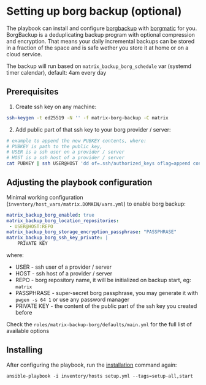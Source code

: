 # Setting up borg backup (optional)

The playbook can install and configure [borgbackup](https://www.borgbackup.org/) with [borgmatic](https://torsion.org/borgmatic/) for you.
BorgBackup is a deduplicating backup program with optional compression and encryption.
That means your daily incremental backups can be stored in a fraction of the space and is safe wether you store it at home or on a cloud service.

The backup will run based on `matrix_backup_borg_schedule` var (systemd timer calendar), default: 4am every day

## Prerequisites

1. Create ssh key on any machine:

```bash
ssh-keygen -t ed25519 -N '' -f matrix-borg-backup -C matrix
```

2. Add public part of that ssh key to your borg provider / server:

```bash
# example to append the new PUBKEY contents, where:
# PUBKEY is path to the public key,
# USER is a ssh user on a provider / server
# HOST is a ssh host of a provider / server
cat PUBKEY | ssh USER@HOST 'dd of=.ssh/authorized_keys oflag=append conv=notrunc'
```

## Adjusting the playbook configuration

Minimal working configuration (`inventory/host_vars/matrix.DOMAIN/vars.yml`) to enable borg backup:

```yaml
matrix_backup_borg_enabled: true
matrix_backup_borg_location_repositories:
 - USER@HOST:REPO
matrix_backup_borg_storage_encryption_passphrase: "PASSPHRASE"
matrix_backup_borg_ssh_key_private: |
	PRIVATE KEY
```

where:

* USER - ssh user of a provider / server
* HOST - ssh host of a provider / server
* REPO - borg repository name, it will be initialized on backup start, eg: `matrix`
* PASSPHRASE - super-secret borg passphrase, you may generate it with `pwgen -s 64 1` or use any password manager
* PRIVATE KEY - the content of the public part of the ssh key you created before

Check the `roles/matrix-backup-borg/defaults/main.yml` for the full list of available options

## Installing

After configuring the playbook, run the [installation](installing.md) command again:

```
ansible-playbook -i inventory/hosts setup.yml --tags=setup-all,start
```
